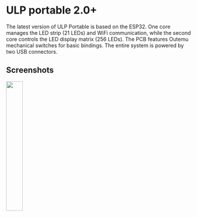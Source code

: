 # ULP portable 2.0+

The latest version of ULP Portable is based on the ESP32. One core manages the LED strip (21 LEDs) and WiFi communication, while the second core controls the LED display matrix (256 LEDs). The PCB features Outemu mechanical switches for basic bindings. The entire system is powered by two USB connectors.


## Screenshots
<img src="https://github.com/michal95pl/ULP/assets/85219287/324143ea-eca8-48d9-be0d-79208b085cd1" width=30% height=30%>
